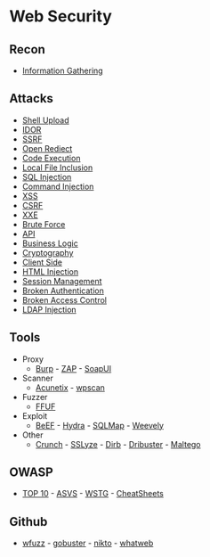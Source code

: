 # Web Security

## Recon
- [Information Gathering](Attacks/information-gathering.md)

## Attacks
- [Shell Upload](Attacks/shell-upload.md)
- [IDOR](Attacks/idor.md)
- [SSRF](Attacks/ssrf.md)
- [Open Rediect](Attacks/open-redirect.md)
- [Code Execution](Attacks/code-execution.md)
- [Local File Inclusion](Attacks/lfi.md)
- [SQL Injection](Attacks/sql-injection.md)
- [Command Injection](Attacks/command-injection.md)
- [XSS](Attacks/xss.md)
- [CSRF](Attacks/csrf.md)
- [XXE](Attacks/xxe.md)
- [Brute Force](Attacks/brute-force.md)
- [API](Attacks/api.md)
- [Business Logic](Attacks/business-logic.md)
- [Cryptography](Attacks/cryptography.md)
- [Client Side](Attacls/client-side.md)
- [HTML Injection](Attacks/html-injection.md)
- [Session Management](Attacks/session-management.md)
- [Broken Authentication](Attacks/broken-authentication.md)
- [Broken Access Control](Attacks/broken-access-control.md)
- [LDAP Injection](Attacks/ldap-injection.md)

## Tools
- Proxy
  - [Burp](/Tools/burp.md) - [ZAP](/Tools/zap.md) - [SoapUI](/Tools/soapui.md)
- Scanner
  - [Acunetix](/Tools/acunetix.md) - [wpscan](https://github.com/wpscanteam/wpscan)
- Fuzzer
  - [FFUF](/Tools/ffuf.md)
- Exploit
  - [BeEF](/Tools/beef.md) - [Hydra](/Tools/hydra.md) - [SQLMap](/Tools/sqlmap.md) - [Weevely](/Tools/weevely.md)
- Other
  - [Crunch](/Tools/crunch.md) - [SSLyze](/Tools/sslyze.md) - [Dirb](/Tools/dirb.md) - [Dribuster](/Tools/dirbuster.md) - [Maltego](/Tools/maltego.md)

## OWASP
- [TOP 10](https://github.com/OWASP/Top10/tree/master/2021/docs) - [ASVS](https://github.com/OWASP/ASVS/tree/master/5.0/en) - [WSTG](https://github.com/OWASP/wstg/tree/master/document/4-Web_Application_Security_Testing) - [CheatSheets](https://github.com/OWASP/CheatSheetSeries/tree/master/cheatsheets)

## Github
- [wfuzz](https://github.com/xmendez/wfuzz) - [gobuster](https://github.com/OJ/gobuster) - [nikto](https://github.com/sullo/nikto) - [whatweb](https://github.com/urbanadventurer/WhatWeb)
